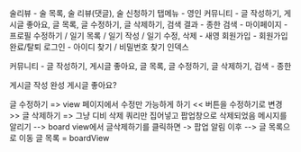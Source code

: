 술리뷰 - 술 목록, 술 리뷰(댓글), 술 신청하기 탭메뉴 - 영인
커뮤니티 - 글 작성하기, 게시글 좋아요, 글 목록, 글 수정하기, 글 삭제하기, 검색 결과  - 종한
검색 -
마이페이지 - 프로필 수정하기 / 일기 목록 / 일기 작성 / 일기 수정, 삭제 - 새영
회원가입 - 회원가입 완료/탈퇴
로그인 - 아이디 찾기 / 비밀번호 찾기
인덱스


커뮤니티 - 글 작성하기, 게시글 좋아요, 글 목록, 글 수정하기, 글 삭제하기,   검색 - 종한


게시글 작성 완성
게시글 좋아요?

글 수정하기 => view 페이지에서 수정만 가능하게 하기 << 버튼을 수정하기로 변경 >>
글 삭제하기 => 그냥 디비 삭제 쿼리만 집어넣고 팝업창으로 삭제되었음 메시지를 알리기
 --> board view에서 글삭제하기를 클릭하면
 -> 팝업 알림 이후
   --> 글 목록으로 이동 
글 목록 = boardView 

